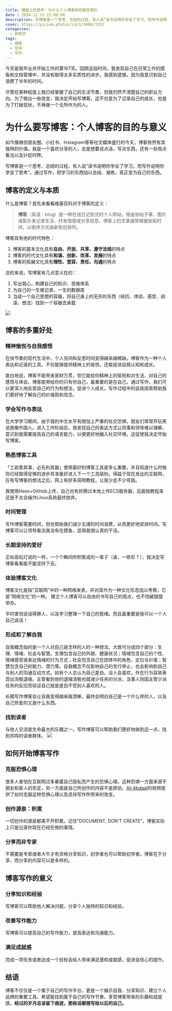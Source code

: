 ```yaml
---
title: 键盘上的思考：为什么个人博客依然是宝贵的
date : 2024-12-13 22:08:08
description: 写博客是一个思考、总结的过程，有人说“读书说明你学会了学习，而写作说明你学会了思考”。通过写作，把学习的东西加以总结、凝练，真正变为自己的东西。
cover: https://picsum.photos/id/1/5000/3333
categories: 
  - 碎碎念
tags: 
  - 博客
  - 空闲
  - 写作
---
```


今天是我毕业并开始工作的第167天。回顾这段时间，我发现自己在日常工作的摸鱼和文档管理中，并没有取得太多实质性的进步。我感到遗憾，因为我意识到自己浪费了半年的时间。

尽管在某种程度上我已经掌握了自己的生活节奏，但我仍然不清楚自己的职业方向。为了做出一些改变，我决定开始写博客。这不仅是为了记录自己的成长，也是为了打破现状，不再做一个无所作为的人。  

# 为什么要写博客：个人博客的目的与意义

如今像微信朋友圈、小红书、Instagram等等社交媒体盛行的今天，博客依然有其独特的价值。我是一个喜欢分享的人，总是想要说点话，写点东西，还有一些观点看法以及针砭时弊。

写博客是一个思考、总结的过程，有人说“读书说明你学会了学习，而写作说明你学会了思考”。通过写作，把学习的东西加以总结、凝练，真正变为自己的东西。

## 博客的定义与本质

什么是博客？首先来看看维基百科对于博客的定义：
> **博客**（英语：blog）是一种在线日记型式的个人网站，借由张帖子章、图片或影片来记录生活、抒发情感或分享信息。博客上的文章通常根据张贴时间，以倒序方式由新到旧排列。

博客具有他的时代特色：
1. 博客的基本文化具有**自由、开放、共享、遵守法规**的特点
2. 博客的时代文化具有**和谐、创新、改革、发展**的特点
3. 博客的拓展文化具有**理性、宽容、责任、沟通**的特点

总的来说，写博客有几点意义在的：
1. 写出我心，构建自己的知识、思维体系
2. 为自己的一生做记录，一生的数据库
3. 当成一个自己思想的容器，将自己身上的无形的东西（经历、体验、感受、阅读、想法）找到一个容器去承载

![](https://picsum.photos/id/74/4288/2848)
## 博客的多重好处

### 精神愉悦与自我感悟

在快节奏的现代生活中，个人空间和反思时间变得越来越稀缺。博客作为一种个人表达和记录的工具，不仅能够提供精神上的愉悦，还能促进自我认知和成长。


直白地说，博客不能带来家财万贯，但它能给你精神上的愉悦和对生活、对自己的感悟与体会。博客能带给你的只有你自己，最重要的是在自己。通过写作，我们可以更深入地反思自己的行为和想法，促进个人成长。写作过程中的自我探索帮助我们更好地了解自己的价值观和信念。

### 学会写作与表达

在大学学习期间，由于我的中文水平有限加上严重的社交恐惧，朋友们常常开玩笑说我像外国人。进入工作阶段后，我发现自己的表达方式让同事和领导难以理解，意识到我需要提高自己的语言能力，以便更好地融入社交环境，这促使我决定开始写博客。 

### 熟悉博客工具

「工欲善其事，必先利其器」使用最好的博客工具是多么重要，并且知道什么时候你已经取得足够的进步并准备好进入下一个工具级别。得益于现在发达的互联网，在有写博客的想法之后，网上有好多简明教程，让我少走不少弯路。

我使用Hexo+GitHub上传，自己也有折腾过本地上传ECS服务器，后面按教程来还是不太会操作Linux系统最终放弃。

### 时间管理

写作博客需要时间，但也帮助我们减少无谓的时间浪费，从而更好地安排时间。写博客可以让领导看法我没有在摸鱼，显得我很认真的干活。

### 长期坚持的爱好

正如高松灯说的一样，一个个瞬间所积累成的一辈子（诶，一修尼？），我决定写博客看看能不能坚持下去。

### 体验博客文化
博客文化是指“互联网”中的一种网络发表，并对其作为一种文化形态加以考察，它是“网络文化”的一种。 建立个人博客可以自由的书写自己的观点，也不怕被狠狠举办。

平时害怕说话得罪人，以及学习整理一下自己的思绪。而且最重要是我可以一个人自己说话！

### 形成和了解自我

自我概念指的是一个人对自己是怎样的人的一种想法，大致可分成四个部分：生理、情绪、社会与智慧。生理包含自己的外貌、健康状况；情绪包含自己的个性、情绪感受或表达情绪的行为方式；社会包含自己在团体中的角色、定位与价值；智慧包含自己的能力、潜力等。自我概念不仅影响自己的言行举止，也会影响到自己与别人的沟通互动方式。如有个人总认为自己差劲，没人会喜欢，外在行为容易表现出消极退缩，主管看到他的退缩消极也就减少任务的分派，当事人则因主管少派任务的反应而验证自己就是差劲不受别人喜欢的人。


长期写作博客会让自我变得越来越清晰，最终会明白自己是一个什么样的人，以及自己热爱的又是什么东西。

### 找到读者

与他人交流是生命最大的乐趣之一。写作博客可以帮助我们更好地做到这一点，找到共鸣的读者群体。
![](https://picsum.photos/id/129/4910/3252)

## 如何开始博客写作

### 克服恐惧心理

很多人害怕在互联网过多暴露自己隐私而产生的恐惧心理。这种恐惧一方面来源于朋友和家人的否定，另一方面是自己所创作的内容不是原创。[Ali Abdaal](https://www.youtube.com/watch?v=0SARbwvhZAU)的视频提供了如何克服这种恐惧心理以及坚持写作所带来的改变。

### 创作源泉：积累

一切创作的源泉都离不开积累。记住“DOCUMENT, DON'T CREATE”，博客实际上只是记录你现在已经在做的事情。

### 分享而非专家

不需要是专家或者大牛才有资格分享知识，初学者也可以帮助初学者。博客在于分享，而分享的内容可以是多样的。

## 博客写作的意义

### 分享知识和经验

写博客可以帮助他人解决问题，分享个人独特的知识和经验。

### 改善写作能力

写博客可以提高自己的写作能力，提高表达和沟通能力。

### 满足成就感

完成一项任务或者达成一个目标会给人带来满足感和成就感，促进自信心的提升。

## 结语

博客不仅仅是一个属于自己的写作平台，更是一个展示自我、分享知识、建立个人品牌的重要工具。希望能找到属于自己的写作节奏，享受博客带来的乐趣和成就感。**经过的岁月总该留下痕迹，那些话都想写给以后的自己。**
